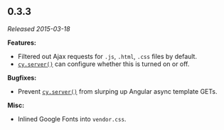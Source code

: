 ## 0.3.3

_Released 2015-03-18_

**Features:**

- Filtered out Ajax requests for `.js`, `.html`, `.css` files by default.
- [`cy.server()`](/api/commands/server) can configure whether this is turned on
  or off.

**Bugfixes:**

- Prevent [`cy.server()`](/api/commands/server) from slurping up Angular async
  template GETs.

**Misc:**

- Inlined Google Fonts into `vendor.css`.
